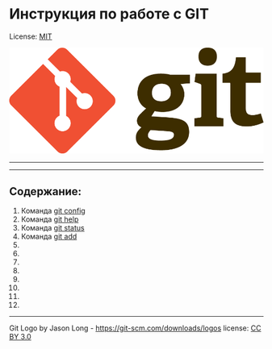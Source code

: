 # Инструкция по работе с GIT

License: [MIT](./license.md)

![GIT Logo](./Git-Logo-2Color.png)

---
---
## Содержание:
1. Команда [git config](./config.md)
2. Команда [git help](./help.md)
3. Команда [git status](./status.md)
4. Команда [git add](./add.md)
5. 
6. 
7. 
8. 
9. 
10. 
11. 
12. 

---

Git Logo by Jason Long - https://git-scm.com/downloads/logos
license: [CC BY 3.0](https://creativecommons.org/licenses/by/3.0/)